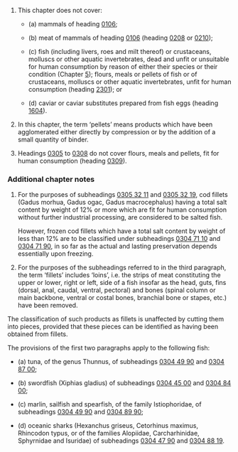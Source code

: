 1. This chapter does not cover:

	- (a) mammals of heading [0106](/headings/0106);
	
	- (b) meat of mammals of heading [0106](/headings/0106) (heading [0208](/headings/0208) or [0210](/headings/0210));
	
	- (c) fish (including livers, roes and milt thereof) or crustaceans, molluscs or other aquatic invertebrates, dead and unfit or unsuitable for human consumption by reason of either their species or their condition (Chapter [5](/chapters/05)); flours, meals or pellets of fish or of crustaceans, molluscs or other aquatic invertebrates, unfit for human consumption (heading [2301](/headings/2301)); or
	
	- (d) caviar or caviar substitutes prepared from fish eggs (heading [1604](/headings/1604)).

2. In this chapter, the term ‘pellets’ means products which have been agglomerated either directly by compression or by the addition of a small quantity of binder.

3. Headings [0305](/headings/0305) to [0308](/headings/0308) do not cover flours, meals and pellets, fit for human consumption (heading [0309](/headings/0309)).

### Additional chapter notes

1. For the purposes of subheadings [0305 32 11](/subheadings/0305321100-80) and [0305 32 19](/subheadings/0305321900-80), cod fillets (Gadus morhua, Gadus ogac, Gadus macrocephalus) having a total salt content by weight of 12% or more which are fit for human consumption without further industrial processing, are considered to be salted fish. 

   However, frozen cod fillets which have a total salt content by weight of less than 12% are to be classified under subheadings [0304 71 10](/subheadings/0304711000-80) and [0304 71 90](/subheadings/0304719000-80), in so far as the actual and lasting preservation depends essentially upon freezing.

2. For the purposes of the subheadings referred to in the third paragraph, the term ‘fillets’ includes ‘loins’, i.e. the strips of meat constituting the upper or lower, right or left, side of a fish insofar as the head, guts, fins (dorsal, anal, caudal, ventral, pectoral) and bones (spinal column or main backbone, ventral or costal bones, branchial bone or stapes, etc.) have been removed. 

The classification of such products as fillets is unaffected by cutting them into pieces, provided that these pieces can be identified as having been obtained from fillets.

The provisions of the first two paragraphs apply to the following fish:

- (a) tuna, of the genus Thunnus, of subheadings [0304 49 90](/subheadings/0304499000-80) and [0304 87 00](/subheadings/0304870000-80);

- (b) swordfish (Xiphias gladius) of subheadings [0304 45 00](/subheadings/0304450000-80) and [0304 84 00](/subheadings/0304840000-80);

- (c) marlin, sailfish and spearfish, of the family Istiophoridae, of subheadings [0304 49 90](/subheadings/0304499000-80) and [0304 89 90](/subheadings/0304899000-80);

- (d) oceanic sharks (Hexanchus griseus, Cetorhinus maximus, Rhincodon typus, or of the families Alopiidae, Carcharhinidae, Sphyrnidae and Isuridae) of subheadings [0304 47 90](/subheadings/0304479000-80) and [0304 88 19](/subheadings/0304881900-80).
